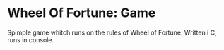 # Wheel Of Fortune: Game

Spimple game whitch runs on the rules of Wheel of Fortune. Written i C, runs in console.

